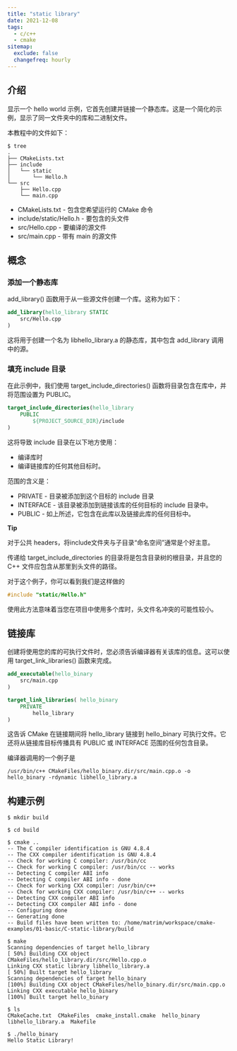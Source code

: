 ```yaml
---
title: "static library"
date: 2021-12-08
tags:
  - c/c++
  - cmake
sitemap:
  exclude: false
  changefreq: hourly
---
```


## 介绍

显示一个 hello world 示例，它首先创建并链接一个静态库。这是一个简化的示例，显示了同一文件夹中的库和二进制文件。

本教程中的文件如下：

```shell
$ tree
.
├── CMakeLists.txt
├── include
│   └── static
│       └── Hello.h
└── src
    ├── Hello.cpp
    └── main.cpp
```

* CMakeLists.txt - 包含您希望运行的 CMake 命令
* include/static/Hello.h - 要包含的头文件
* src/Hello.cpp - 要编译的源文件
* src/main.cpp - 带有 main 的源文件


## 概念

### 添加一个静态库

add_library() 函数用于从一些源文件创建一个库。这称为如下：

```cmake
add_library(hello_library STATIC
    src/Hello.cpp
)
```

这将用于创建一个名为 libhello_library.a 的静态库，其中包含 add_library 调用中的源。

### 填充 include 目录

在此示例中，我们使用 target_include_directories() 函数将目录包含在库中，并将范围设置为 PUBLIC。

```cmake
target_include_directories(hello_library
    PUBLIC
        ${PROJECT_SOURCE_DIR}/include
)
```

这将导致 include 目录在以下地方使用： 

* 编译库时
*  编译链接库的任何其他目标时。

范围的含义是：

* PRIVATE - 目录被添加到这个目标的 include 目录
* INTERFACE - 该目录被添加到链接该库的任何目标的 include 目录中。
* PUBLIC - 如上所述，它包含在此库以及链接此库的任何目标中。

**Tip**

对于公共 headers，将include文件夹与子目录“命名空间”通常是个好主意。

传递给 target_include_directories 的目录将是包含目录树的根目录，并且您的 C++ 文件应包含从那里到头文件的路径。

对于这个例子，你可以看到我们是这样做的

```c
#include "static/Hello.h"
```

使用此方法意味着当您在项目中使用多个库时，头文件名冲突的可能性较小。

## 链接库

创建将使用您的库的可执行文件时，您必须告诉编译器有关该库的信息。这可以使用 target_link_libraries() 函数来完成。

```cmake
add_executable(hello_binary
    src/main.cpp
)

target_link_libraries( hello_binary
    PRIVATE
        hello_library
)
```

这告诉 CMake 在链接期间将 hello_library 链接到 hello_binary 可执行文件。它还将从链接库目标传播具有 PUBLIC 或 INTERFACE 范围的任何包含目录。


编译器调用的一个例子是

```shell
/usr/bin/c++ CMakeFiles/hello_binary.dir/src/main.cpp.o -o hello_binary -rdynamic libhello_library.a
```

## 构建示例

```shell
$ mkdir build

$ cd build

$ cmake ..
-- The C compiler identification is GNU 4.8.4
-- The CXX compiler identification is GNU 4.8.4
-- Check for working C compiler: /usr/bin/cc
-- Check for working C compiler: /usr/bin/cc -- works
-- Detecting C compiler ABI info
-- Detecting C compiler ABI info - done
-- Check for working CXX compiler: /usr/bin/c++
-- Check for working CXX compiler: /usr/bin/c++ -- works
-- Detecting CXX compiler ABI info
-- Detecting CXX compiler ABI info - done
-- Configuring done
-- Generating done
-- Build files have been written to: /home/matrim/workspace/cmake-examples/01-basic/C-static-library/build

$ make
Scanning dependencies of target hello_library
[ 50%] Building CXX object CMakeFiles/hello_library.dir/src/Hello.cpp.o
Linking CXX static library libhello_library.a
[ 50%] Built target hello_library
Scanning dependencies of target hello_binary
[100%] Building CXX object CMakeFiles/hello_binary.dir/src/main.cpp.o
Linking CXX executable hello_binary
[100%] Built target hello_binary

$ ls
CMakeCache.txt  CMakeFiles  cmake_install.cmake  hello_binary  libhello_library.a  Makefile

$ ./hello_binary
Hello Static Library!
```